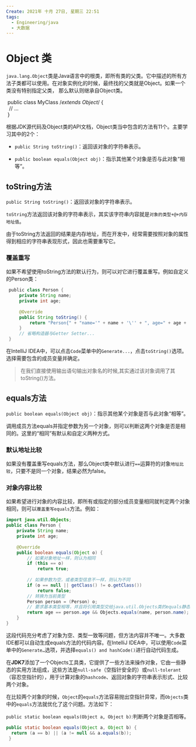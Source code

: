 ```yaml
---
Create: 2021年 十月 27日, 星期三 22:51
tags: 
  - Engineering/java
  - 大数据
---
```

# Object 类

`java.lang.Object`类是Java语言中的根类，即所有类的父类。它中描述的所有方法子类都可以使用。在对象实例化的时候，最终找的父类就是Object。如果一个类没有特别指定父类， 那么默认则继承自Object类。

 public class MyClass /*extends Object*/ {  
  // ...  
 }

根据JDK源代码及Object类的API文档，Object类当中包含的方法有11个。主要学习其中的2个：

-   `public String toString()`：返回该对象的字符串表示。
  
-   `public boolean equals(Object obj)`：指示其他某个对象是否与此对象“相等”。

## toString方法

 `public String toString()`：返回该对象的字符串表示。
    

`toString`方法返回该对象的字符串表示，其实该字符串内容就是`对象的类型+@+内存地址值`。

由于toString方法返回的结果是内存地址，而在开发中，经常需要按照对象的属性得到相应的字符串表现形式，因此也需要重写它。

### 覆盖重写

如果不希望使用toString方法的默认行为，则可以对它进行覆盖重写。例如自定义的Person类：

```java
 public class Person {   
     private String name;  
     private int age;  
     
     @Override  
     public String toString() {  
         return "Person{" + "name='" + name + '\'' + ", age=" + age + '}';  
     }  
     // 省略构造器与Getter Setter...  
 }
```

在IntelliJ IDEA中，可以点击`Code`菜单中的`Generate...`，点击`toString()`选项。选择需要包含的成员变量并确定。

> 在我们直接使用输出语句输出对象名的时候,其实通过该对象调用了其toString()方法。

## equals方法

`public boolean equals(Object obj)`：指示其他某个对象是否与此对象“相等”。

调用成员方法equals并指定参数为另一个对象，则可以判断这两个对象是否是相同的。这里的“相同”有默认和自定义两种方式。

### 默认地址比较

如果没有覆盖重写equals方法，那么Object类中默认进行`==`运算符的对象`地址比较`，只要不是同一个对象，结果必然为false。

### 对象内容比较

如果希望进行对象的内容比较，即所有或指定的部分成员变量相同就判定两个对象相同，则可以`覆盖重写equals`方法。例如：

```java
import java.util.Objects;  
public class Person {   
    private String name;  
    private int age;  
    
    @Override  
    public boolean equals(Object o) {  
        // 如果对象地址一样，则认为相同  
        if (this == o)  
            return true;  
        
        // 如果参数为空，或者类型信息不一样，则认为不同  
        if (o == null || getClass() != o.getClass())  
            return false;  
        // 转换为当前类型  
        Person person = (Person) o;  
        // 要求基本类型相等，并且将引用类型交给java.util.Objects类的equals静态方法取用结果  
        return age == person.age && Objects.equals(name, person.name);  
    }  
}
```

这段代码充分考虑了对象为空、类型一致等问题，但方法内容并不唯一。大多数IDE都可以自动生成equals方法的代码内容。在IntelliJ IDEA中，可以使用`Code`菜单中的`Generate…`选项，并选择`equals() and hashCode()`进行自动代码生成。

在**JDK7**添加了一个Objects工具类，它提供了一些方法来操作对象，它由一些静态的实用方法组成，这些方法是`null-safe`（空指针安全的）或`null-tolerant`（容忍空指针的），用于计算对象的`hashcode`、返回对象的字符串表示形式、比较两个对象。

在比较两个对象的时候，`Object`的`equals`方法容易抛出空指针异常，而`Objects`类中的`equals`方法就优化了这个问题。方法如下：

`public static boolean equals(Object a, Object b)`:判断两个对象是否相等。

```java
public static boolean equals(Object a, Object b) {   
  return (a == b) || (a != null && a.equals(b));   
 }
```



